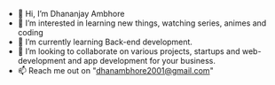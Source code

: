 - 👋 Hi, I’m Dhananjay Ambhore
- 👀 I’m interested in learning new things, watching series, animes and coding
- 🌱 I’m currently learning Back-end development.
- 💞️ I’m looking to collaborate on various projects, startups and web-development and app development for your business.
- 📫 Reach me out on "dhanambhore2001@gmail.com"

<!---
Dhan1293/Dhan1293 is a ✨ special ✨ repository because its `README.md` (this file) appears on your GitHub profile.
You can click the Preview link to take a look at your changes.
--->
